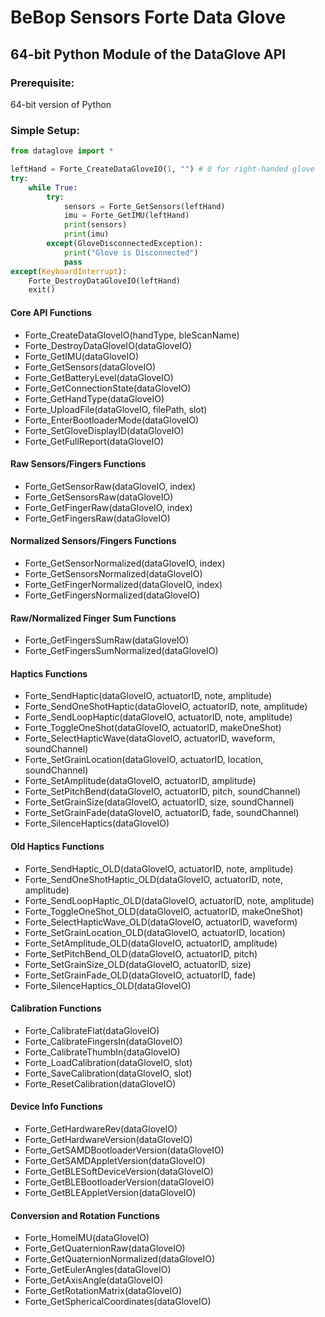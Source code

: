 # BeBop Sensors Forte Data Glove
## 64-bit Python Module of the DataGlove API

### Prerequisite:
64-bit version of Python

### Simple Setup:

```python
from dataglove import *

leftHand = Forte_CreateDataGloveIO(1, "") # 0 for right-handed glove
try:
	while True:
		try:
			sensors = Forte_GetSensors(leftHand)
			imu = Forte_GetIMU(leftHand)
			print(sensors)
			print(imu)
		except(GloveDisconnectedException):
			print("Glove is Disconnected")
			pass
except(KeyboardInterrupt):
	Forte_DestroyDataGloveIO(leftHand)
	exit()
```

#### Core API Functions
* Forte_CreateDataGloveIO(handType, bleScanName)
* Forte_DestroyDataGloveIO(dataGloveIO)
* Forte_GetIMU(dataGloveIO)
* Forte_GetSensors(dataGloveIO)
* Forte_GetBatteryLevel(dataGloveIO)
* Forte_GetConnectionState(dataGloveIO)
* Forte_GetHandType(dataGloveIO)
* Forte_UploadFile(dataGloveIO, filePath, slot)
* Forte_EnterBootloaderMode(dataGloveIO)
* Forte_SetGloveDisplayID(dataGloveIO)
* Forte_GetFullReport(dataGloveIO)

#### Raw Sensors/Fingers Functions
* Forte_GetSensorRaw(dataGloveIO, index)
* Forte_GetSensorsRaw(dataGloveIO)
* Forte_GetFingerRaw(dataGloveIO, index)
* Forte_GetFingersRaw(dataGloveIO)

#### Normalized Sensors/Fingers Functions
* Forte_GetSensorNormalized(dataGloveIO, index)
* Forte_GetSensorsNormalized(dataGloveIO)
* Forte_GetFingerNormalized(dataGloveIO, index)
* Forte_GetFingersNormalized(dataGloveIO)

#### Raw/Normalized Finger Sum Functions
* Forte_GetFingersSumRaw(dataGloveIO)
* Forte_GetFingersSumNormalized(dataGloveIO)

#### Haptics Functions
* Forte_SendHaptic(dataGloveIO, actuatorID, note, amplitude)
* Forte_SendOneShotHaptic(dataGloveIO, actuatorID, note, amplitude)
* Forte_SendLoopHaptic(dataGloveIO, actuatorID, note, amplitude)
* Forte_ToggleOneShot(dataGloveIO, actuatorID, makeOneShot)
* Forte_SelectHapticWave(dataGloveIO, actuatorID, waveform, soundChannel)
* Forte_SetGrainLocation(dataGloveIO, actuatorID, location, soundChannel)
* Forte_SetAmplitude(dataGloveIO, actuatorID, amplitude)
* Forte_SetPitchBend(dataGloveIO, actuatorID, pitch, soundChannel)
* Forte_SetGrainSize(dataGloveIO, actuatorID, size, soundChannel)
* Forte_SetGrainFade(dataGloveIO, actuatorID, fade, soundChannel)
* Forte_SilenceHaptics(dataGloveIO)

#### Old Haptics Functions
* Forte_SendHaptic_OLD(dataGloveIO, actuatorID, note, amplitude)
* Forte_SendOneShotHaptic_OLD(dataGloveIO, actuatorID, note, amplitude)
* Forte_SendLoopHaptic_OLD(dataGloveIO, actuatorID, note, amplitude)
* Forte_ToggleOneShot_OLD(dataGloveIO, actuatorID, makeOneShot)
* Forte_SelectHapticWave_OLD(dataGloveIO, actuatorID, waveform)
* Forte_SetGrainLocation_OLD(dataGloveIO, actuatorID, location)
* Forte_SetAmplitude_OLD(dataGloveIO, actuatorID, amplitude)
* Forte_SetPitchBend_OLD(dataGloveIO, actuatorID, pitch)
* Forte_SetGrainSize_OLD(dataGloveIO, actuatorID, size)
* Forte_SetGrainFade_OLD(dataGloveIO, actuatorID, fade)
* Forte_SilenceHaptics_OLD(dataGloveIO)

#### Calibration Functions
* Forte_CalibrateFlat(dataGloveIO)
* Forte_CalibrateFingersIn(dataGloveIO)
* Forte_CalibrateThumbIn(dataGloveIO)
* Forte_LoadCalibration(dataGloveIO, slot)
* Forte_SaveCalibration(dataGloveIO, slot)
* Forte_ResetCalibration(dataGloveIO)

#### Device Info Functions
* Forte_GetHardwareRev(dataGloveIO)
* Forte_GetHardwareVersion(dataGloveIO)
* Forte_GetSAMDBootloaderVersion(dataGloveIO)
* Forte_GetSAMDAppletVersion(dataGloveIO)
* Forte_GetBLESoftDeviceVersion(dataGloveIO)
* Forte_GetBLEBootloaderVersion(dataGloveIO)
* Forte_GetBLEAppletVersion(dataGloveIO)

#### Conversion and Rotation Functions
* Forte_HomeIMU(dataGloveIO)
* Forte_GetQuaternionRaw(dataGloveIO)
* Forte_GetQuaternionNormalized(dataGloveIO)
* Forte_GetEulerAngles(dataGloveIO)
* Forte_GetAxisAngle(dataGloveIO)
* Forte_GetRotationMatrix(dataGloveIO)
* Forte_GetSphericalCoordinates(dataGloveIO)
